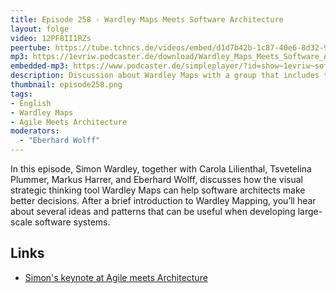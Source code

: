 ```yaml
---
title: Episode 258 - Wardley Maps Meets Software Architecture  
layout: folge
video: 12PF8II1RZs
peertube: https://tube.tchncs.de/videos/embed/d1d7b42b-1c87-40e6-8d32-9974a7549286
mp3: https://1evriw.podcaster.de/download/Wardley_Maps_Meets_Software_Architecture.mp3
embedded-mp3: https://www.podcaster.de/simpleplayer/?id=show~1evriw~software-architektur-im-stream~pod-265a1766624c451354c0f429ca&v=1744611554
description: Discussion about Wardley Maps with a group that includes the inventor himself.
thumbnail: episode258.png
tags:
- English
- Wardley Maps
- Agile Meets Architecture
moderators:
  - "Eberhard Wolff"
---
```


In this episode, Simon Wardley, together with Carola Lilienthal,
Tsvetelina Plummer, Markus Harrer, and Eberhard Wolff, discusses how
the visual strategic thinking tool Wardley Maps can help software
architects make better decisions. After a brief introduction to
Wardley Mapping, you’ll hear about several ideas and patterns that can
be useful when developing large-scale software systems.

## Links

- [Simon's keynote at Agile meets Architecture](https://www.youtube.com/watch?v=hEjjCI3kTM4In)

